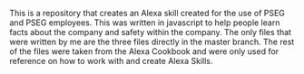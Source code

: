 This is a repository that creates an Alexa skill created for the use of PSEG and PSEG employees. 
This was written in javascript to help people learn facts about the company and safety within the
company. The only files that were written by me are the three files directly in the master branch.
The rest of the files were taken from the Alexa Cookbook and were only used for reference on how to
work with and create Alexa Skills.
